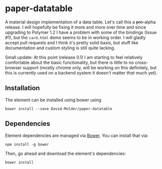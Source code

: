 # paper-datatable

A material design implementation of a data table. Let's call this a ~~pre-~~alpha release. I will hopefully be fixing it more and more over time and since upgrading to Polymer 1.2 I have a problem with some of the bindings (Issue #1), but the `card.html` demo seems to be in working order. I will gladly accept pull requests and I think it's pretty solid basis, but stuff like documentation and custom styling is still quite lacking.

Small update: At this point (release 0.1) I am starting to feel relatively comfortable about the basic functionality, but there is little to no cross-browser support (mostly chrome only, will be working on this definitely, but this is currently used on a backend system it doesn't matter *that* much yet).

## Installation

The element can be installed using bower using

    bower install --save David-Mulder/paper-datatable

## Dependencies

Element dependencies are managed via [Bower](http://bower.io/). You can
install that via:

    npm install -g bower

Then, go ahead and download the element's dependencies:

    bower install

